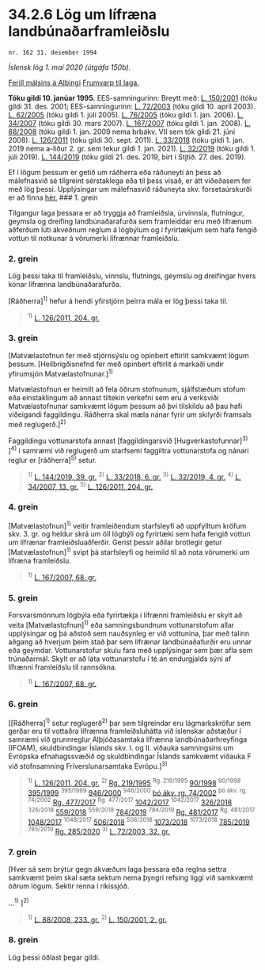 # 34.2.6 Lög um lífræna landbúnaðarframleiðslu

`nr. 162 31. desember 1994`

_Íslensk lög 1. maí 2020 (útgáfa 150b)._

[Ferill málsins á Alþingi](https://www.althingi.is/thingstorf/thingmalalistar-eftir-thingum/ferill/?ltg=118&mnr=281)
[Frumvarp til laga.](https://www.althingi.is/altext/118/s/0348.html)

**Tóku gildi 10. janúar 1995.**
EES-samningurinn:
Breytt með:
[L. 150/2001](https://althingi.is/altext/stjt/2001.150.html) (tóku gildi 31. des. 2001;
EES-samningurinn:
[L. 72/2003](https://althingi.is/altext/stjt/2003.072.html) (tóku gildi 10. apríl 2003).
[L. 62/2005](https://althingi.is/altext/stjt/2005.062.html) (tóku gildi 1. júlí 2005).
[L. 76/2005](https://althingi.is/altext/stjt/2005.076.html) (tóku gildi 1. jan. 2006).
[L. 34/2007](https://althingi.is/altext/stjt/2007.034.html) (tóku gildi 30. mars 2007).
[L. 167/2007](https://althingi.is/altext/stjt/2007.167.html) (tóku gildi 1. jan. 2008).
[L. 88/2008](https://althingi.is/altext/stjt/2008.088.html) (tóku gildi 1. jan. 2009 nema brbákv. VII sem tók gildi 21. júní 2008).
[L. 126/2011](https://althingi.is/altext/stjt/2011.126.html) (tóku gildi 30. sept. 2011).
[L. 33/2018](https://althingi.is/altext/stjt/2018.033.html) (tóku gildi 1. jan. 2019 nema a-liður 2. gr. sem tekur gildi 1. jan. 2021).
[L. 32/2019](https://althingi.is/altext/stjt/2019.032.html) (tóku gildi 1. júlí 2019).
[L. 144/2019](https://althingi.is/altext/stjt/2019.144.html) (tóku gildi 21. des. 2019, birt í Stjtíð. 27. des. 2019).

Ef í lögum þessum er getið um ráðherra eða ráðuneyti án þess að málefnasvið sé tilgreint sérstaklega eða til þess vísað, er átt viðeðasem fer með lög þessi. Upplýsingar um málefnasvið ráðuneyta skv. forsetaúrskurði er að finna [hér.](2018119.md) ### 1. grein

Tilgangur laga þessara er að tryggja að framleiðsla, úrvinnsla, flutningur, geymsla og dreifing landbúnaðarafurða sem framleiddar eru með lífrænum aðferðum lúti ákveðnum reglum á lögbýlum og í fyrirtækjum sem hafa fengið vottun til notkunar á vörumerki lífrænnar framleiðslu.

### 2. grein

Lög þessi taka til framleiðslu, vinnslu, flutnings, geymslu og dreifingar hvers konar lífrænna landbúnaðarafurða.

[Ráðherra]<sup>1)</sup> hefur á hendi yfirstjórn þeirra mála er lög þessi taka til.

> <sup>1)</sup> [L. 126/2011, 204. gr.](https://althingi.is/altext/stjt/2011.126.html)

### 3. grein

[Matvælastofnun fer með stjórnsýslu og opinbert eftirlit samkvæmt lögum þessum. [Heilbrigðisnefnd fer með opinbert eftirlit á markaði undir yfirumsjón Matvælastofnunar.]<sup>1)</sup> 

Matvælastofnun er heimilt að fela öðrum stofnunum, sjálfstæðum stofum eða einstaklingum að annast tiltekin verkefni sem eru á verksviði Matvælastofnunar samkvæmt lögum þessum að því tilskildu að þau hafi viðeigandi faggildingu. Ráðherra skal mæla nánar fyrir um skilyrði framsals með reglugerð.]<sup>2)</sup> 

Faggildingu vottunarstofa annast [faggildingarsvið [Hugverkastofunnar]<sup>3)</sup> ]<sup>4)</sup> í samræmi við reglugerð um starfsemi faggiltra vottunarstofa og nánari reglur er [ráðherra]<sup>5)</sup> setur.

> <sup>1)</sup> [L. 144/2019, 39. gr.](https://althingi.is/altext/stjt/2019.144.html) <sup>2)</sup> [L. 33/2018, 6. gr.](https://althingi.is/altext/stjt/2018.033.html) <sup>3)</sup> [L. 32/2019, 4. gr.](https://althingi.is/altext/stjt/2019.032.html) <sup>4)</sup> [L. 34/2007, 13. gr.](https://althingi.is/altext/stjt/2007.034.html) <sup>5)</sup> [L. 126/2011, 204. gr.](https://althingi.is/altext/stjt/2011.126.html)

### 4. grein

[Matvælastofnun]<sup>1)</sup> veitir framleiðendum starfsleyfi að uppfylltum kröfum skv. 3. gr. og heldur skrá um öll lögbýli og fyrirtæki sem hafa fengið vottun um lífrænar framleiðsluaðferðir. Gerist þessir aðilar brotlegir getur [Matvælastofnun]<sup>1)</sup> svipt þá starfsleyfi og heimild til að nota vörumerki um lífræna framleiðslu.

> <sup>1)</sup> [L. 167/2007, 68. gr.](https://althingi.is/altext/stjt/2007.167.html)

### 5. grein

Forsvarsmönnum lögbýla eða fyrirtækja í lífrænni framleiðslu er skylt að veita [Matvælastofnun]<sup>1)</sup> eða samningsbundnum vottunarstofum allar upplýsingar og þá aðstoð sem nauðsynleg er við vottunina, þar með talinn aðgang að hverjum þeim stað þar sem lífrænar landbúnaðafurðir eru unnar eða geymdar. Vottunarstofur skulu fara með upplýsingar sem þær afla sem trúnaðarmál. Skylt er að láta vottunarstofu í té án endurgjalds sýni af lífrænni framleiðslu til rannsókna.

> <sup>1)</sup> [L. 167/2007, 68. gr.](https://althingi.is/altext/stjt/2007.167.html)

### 6. grein

[[Ráðherra]<sup>1)</sup> setur reglugerð<sup>2)</sup> þar sem tilgreindar eru lágmarkskröfur sem gerðar eru til vottaðra lífrænna framleiðsluhátta við íslenskar aðstæður í samræmi við grunnreglur Alþjóðasamtaka lífrænna landbúnaðarhreyfinga (IFOAM), skuldbindingar Íslands skv. I. og II. viðauka samningsins um Evrópska efnahagssvæðið og skuldbindingar Íslands samkvæmt viðauka F við stofnsamning Fríverslunarsamtaka Evrópu.]<sup>3)</sup> 

> <sup>1)</sup> [L. 126/2011, 204. gr.](https://althingi.is/altext/stjt/2011.126.html) <sup>2)</sup> [Rg. 219/1995](https://althingi.ishttps://www.reglugerd.is/reglugerdir/allar/nr/219-1995) <sup>Rg. 219/1995</sup> [90/1998](https://althingi.ishttps://www.reglugerd.is/reglugerdir/allar/nr/090-1998) <sup>90/1998</sup> [395/1999](https://althingi.ishttps://www.reglugerd.is/reglugerdir/allar/nr/395-1999) <sup>395/1999</sup> [946/2000](https://althingi.ishttps://www.reglugerd.is/reglugerdir/allar/nr/946-2000) <sup>946/2000</sup> [þó ákv. rg. 74/2002](https://althingi.ishttps://www.reglugerd.is/reglugerdir/allar/nr/074-2002) <sup>þó ákv. rg. 74/2002</sup> [Rg. 477/2017](https://althingi.ishttps://www.reglugerd.is/reglugerdir/allar/nr/477-2017) <sup>Rg. 477/2017</sup> [1042/2017](https://althingi.ishttps://www.reglugerd.is/reglugerdir/allar/nr/1042-2017) <sup>1042/2017</sup> [326/2018](https://althingi.ishttps://www.reglugerd.is/reglugerdir/allar/nr/326-2018) <sup>326/2018</sup> [559/2018](https://althingi.ishttps://www.reglugerd.is/reglugerdir/allar/nr/559-2018) <sup>559/2018</sup> [784/2019](https://althingi.ishttps://www.reglugerd.is/reglugerdir/allar/nr/784-2019) <sup>784/2019</sup> [Rg. 481/2017](https://althingi.ishttps://www.reglugerd.is/reglugerdir/allar/nr/481-2017) <sup>Rg. 481/2017</sup> [1048/2017](https://althingi.ishttps://www.reglugerd.is/reglugerdir/allar/nr/1048-2017) <sup>1048/2017</sup> [506/2018](https://althingi.ishttps://www.reglugerd.is/reglugerdir/allar/nr/506-2018) <sup>506/2018</sup> [1073/2018](https://althingi.ishttps://www.reglugerd.is/reglugerdir/allar/nr/1073-2018) <sup>1073/2018</sup> [785/2019](https://althingi.ishttps://www.reglugerd.is/reglugerdir/allar/nr/785-2019) <sup>785/2019</sup> [Rg. 285/2020](https://althingi.ishttps://www.reglugerd.is/reglugerdir/allar/nr/285-2020) <sup>3)</sup> [L. 72/2003, 32. gr.](https://althingi.is/altext/stjt/2003.072.html)

### 7. grein

[Hver sá sem brýtur gegn ákvæðum laga þessara eða reglna settra samkvæmt þeim skal sæta sektum nema þyngri refsing liggi við samkvæmt öðrum lögum. Sektir renna í ríkissjóð.

…<sup>1)</sup> ]<sup>2)</sup> 

> <sup>1)</sup> [L. 88/2008, 233. gr.](https://althingi.is/altext/stjt/2008.088.html#G233) <sup>2)</sup> [L. 150/2001, 2. gr.](https://althingi.is/altext/stjt/2001.150.html)

### 8. grein

Lög þessi öðlast þegar gildi.
